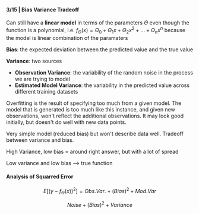 #### 3/15 | Bias Variance Tradeoff

Can still have a **linear model** in terms of the parameters $\Theta$ even though the function is a polynomial, i.e. $f_\Theta(x) = \Theta_0 + \Theta_1x + \Theta_2x^2 + ... + \Theta_nx^n$ because the model is linear combination of the paramaters

**Bias**: the expected deviation between the predicted value and the true value

**Variance**: two sources
* **Observation Variance**: the variability of the random noise in the process we are trying to model
* **Estimated Model Variance**: the variability in the predicted value across different training datasets

Overfitting is the result of specifying too much from a given model. The model that is generated is too much like this instance, and given new observations, won't reflect the additional observations. It may look good initially, but doesn't do well with new data points. 

Very simple model (reduced bias) but won't describe data well. Tradeoff between variance and bias. 

High Variance, low bias = around right answer, but with a lot of spread

Low variance and low bias --> true function

#### Analysis of Squarred Error
$$E[(y - f_{\Theta}(x))^2] = Obs.Var. + (Bias)^2 + Mod. Var $$

$$Noise + (Bias)^2 + Variance$$